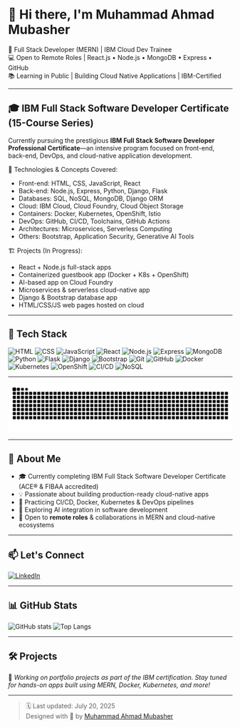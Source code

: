 # 👋 Hi there, I'm Muhammad Ahmad Mubasher

🚀 Full Stack Developer (MERN) | IBM Cloud Dev Trainee  
💻 Open to Remote Roles | React.js • Node.js • MongoDB • Express • GitHub  
📚 Learning in Public | Building Cloud Native Applications | IBM-Certified

---

## 🎓 IBM Full Stack Software Developer Certificate (15-Course Series)

Currently pursuing the prestigious **IBM Full Stack Software Developer Professional Certificate**—an intensive program focused on front-end, back-end, DevOps, and cloud-native application development.

🧠 Technologies & Concepts Covered:
- Front-end: HTML, CSS, JavaScript, React
- Back-end: Node.js, Express, Python, Django, Flask
- Databases: SQL, NoSQL, MongoDB, Django ORM
- Cloud: IBM Cloud, Cloud Foundry, Cloud Object Storage
- Containers: Docker, Kubernetes, OpenShift, Istio
- DevOps: GitHub, CI/CD, Toolchains, GitHub Actions
- Architectures: Microservices, Serverless Computing
- Others: Bootstrap, Application Security, Generative AI Tools

🏗️ Projects (In Progress):
- React + Node.js full-stack apps
- Containerized guestbook app (Docker + K8s + OpenShift)
- AI-based app on Cloud Foundry
- Microservices & serverless cloud-native app
- Django & Bootstrap database app
- HTML/CSS/JS web pages hosted on cloud

---

## 🔧 Tech Stack

![HTML](https://img.shields.io/badge/-HTML5-E34F26?logo=html5&logoColor=white)
![CSS](https://img.shields.io/badge/-CSS3-1572B6?logo=css3)
![JavaScript](https://img.shields.io/badge/-JavaScript-F7DF1E?logo=javascript&logoColor=black)
![React](https://img.shields.io/badge/-React-61DAFB?logo=react)
![Node.js](https://img.shields.io/badge/-Node.js-339933?logo=node.js&logoColor=white)
![Express](https://img.shields.io/badge/-Express-000000?logo=express&logoColor=white)
![MongoDB](https://img.shields.io/badge/-MongoDB-47A248?logo=mongodb&logoColor=white)
![Python](https://img.shields.io/badge/-Python-3776AB?logo=python&logoColor=white)
![Flask](https://img.shields.io/badge/-Flask-000000?logo=flask&logoColor=white)
![Django](https://img.shields.io/badge/-Django-092E20?logo=django&logoColor=white)
![Bootstrap](https://img.shields.io/badge/-Bootstrap-563D7C?logo=bootstrap&logoColor=white)
![Git](https://img.shields.io/badge/-Git-F05032?logo=git)
![GitHub](https://img.shields.io/badge/-GitHub-181717?logo=github)
![Docker](https://img.shields.io/badge/-Docker-2496ED?logo=docker&logoColor=white)
![Kubernetes](https://img.shields.io/badge/-Kubernetes-326CE5?logo=kubernetes&logoColor=white)
![OpenShift](https://img.shields.io/badge/-OpenShift-EE0000?logo=red-hat-open-shift&logoColor=white)
![CI/CD](https://img.shields.io/badge/-CI%2FCD-0A0A0A?logo=github-actions&logoColor=white)
![NoSQL](https://img.shields.io/badge/-NoSQL-0064a5?logo=apache-couchdb&logoColor=white)

---
![snake gif](https://github.com/Muhammad124Ahmad/Muhammad124Ahmad/blob/output/github-contribution-grid-snake.svg)

---
## 🧠 About Me

- 🎓 Currently completing IBM Full Stack Software Developer Certificate (ACE® & FIBAA accredited)
- 💡 Passionate about building production-ready cloud-native apps
- 🧪 Practicing CI/CD, Docker, Kubernetes & DevOps pipelines
- 🧠 Exploring AI integration in software development
- 🤝 Open to **remote roles** & collaborations in MERN and cloud-native ecosystems

---

## 📫 Let's Connect

[![LinkedIn](https://img.shields.io/badge/-LinkedIn-blue?logo=linkedin&logoColor=white)](https://www.linkedin.com/in/muhammad-ahmad-mubasher-27b666315)

---

## 📊 GitHub Stats

![GitHub stats](https://github-readme-stats.vercel.app/api?username=Muhammad124Ahmad&show_icons=true&theme=radical)
![Top Langs](https://github-readme-stats.vercel.app/api/top-langs/?username=Muhammad124Ahmad&layout=compact&theme=radical)

---

## 🛠️ Projects

🚧 *Working on portfolio projects as part of the IBM certification. Stay tuned for hands-on apps built using MERN, Docker, Kubernetes, and more!*

---

> 🗓️ Last updated: July 20, 2025  
> Designed with 🧠 by [Muhammad Ahmad Mubasher](https://www.linkedin.com/in/muhammad-ahmad-mubasher-27b666315)
